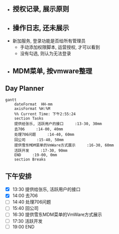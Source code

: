 - 授权记录, 展示原则
	- 
- 操作日志, 还未展示
	- 
- 新加服务, 登录功能是否给所有管理员
	- 手动添加权限脚本, 运营授权, 才可以看到
	- 没有勾选, 则认为无法登录
- MDM菜单, 按vmware整理
	- 



## Day Planner
```mermaid
gantt
    dateFormat  HH-mm
    axisFormat %H:%M
    %% Current Time: 下午2:55:24
    section Tasks
    提供给张乐, 活跃用户的接口     :13-30, 30mm
    去706     :14-00, 40mm
    处理706问题     :14-40, 60mm
    回公司     :15-40, 50mm
    提供雪东MDM菜单的VmWare方式展示     :16-30, 60mm
    活跃开发     :17-30, 90mm
    END     :19-00, 0mm
    section Breaks

```

## 下午安排
- [x] 13:30 提供给张乐, 活跃用户的接口
- [x] 14:00 去706
- [ ] 14:40 处理706问题
- [ ] 15:40 回公司
- [ ] 16:30 提供雪东MDM菜单的VmWare方式展示
- [ ] 17:30 活跃开发
- [ ] 19:00 END